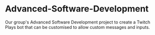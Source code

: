 # Advanced-Software-Development
Our group's Advanced Software Development project to create a Twitch Plays bot that can be customised to allow custom messages and inputs.
